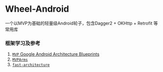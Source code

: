 # Wheel-Android
一个以MVP为基础的轻量级Android轮子，包含Dagger2 + OKHttp + Retrofit 等常用库

### 框架学习及参考
1. [`MVP` Google Android Architecture Blueprints](https://github.com/googlesamples/android-architecture/tree/todo-mvp-dagger/)
2. [`MVPArms`](https://github.com/JessYanCoding/MVPArms)
3. [`fast-architecture`](https://github.com/chengzhijun0706/fast-architecture)
